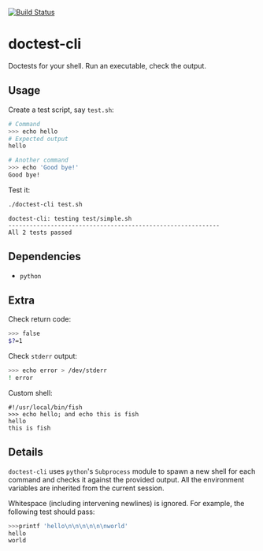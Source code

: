 [![Build Status](https://travis-ci.org/ivan-krukov/doctest-cli.svg?branch=master)](https://travis-ci.org/ivan-krukov/doctest-cli)

# doctest-cli

Doctests for your shell.
Run an executable, check the output.

## Usage

Create a test script, say `test.sh`:

```sh
# Command
>>> echo hello
# Expected output
hello

# Another command
>>> echo 'Good bye!'
Good bye!
```

Test it:

```bash
./doctest-cli test.sh
```

```
doctest-cli: testing test/simple.sh
------------------------------------------------------------
All 2 tests passed
```

## Dependencies

* `python`

## Extra 

Check return code:

```sh
>>> false
$?=1
```

Check `stderr` output:

```sh
>>> echo error > /dev/stderr
! error
```

Custom shell:

```fish
#!/usr/local/bin/fish
>>> echo hello; and echo this is fish
hello
this is fish
```

## Details

`doctest-cli` uses `python`'s `Subprocess` module to spawn a new shell for each command and checks it against the provided output. All the environment variables are inherited from the current session. 

Whitespace (including intervening newlines) is ignored. For example, the following test should pass:

```sh
>>>printf 'hello\n\n\n\n\n\nworld'
hello
world
```
